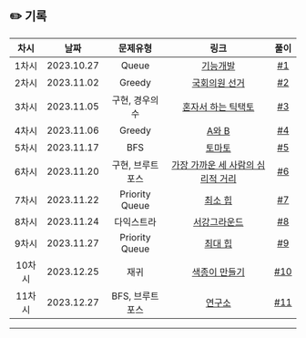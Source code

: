 ## ✏️ 기록

|  차시  |    날짜    |     문제유형     |                                          링크                                          |  풀이   |
| :----: | :--------: | :--------------: | :------------------------------------------------------------------------------------: | :-----: |
| 1차시  | 2023.10.27 |      Queue       |      [기능개발](https://school.programmers.co.kr/learn/courses/30/lessons/42586)       | [#1]()  |
| 2차시  | 2023.11.02 |      Greedy      |                 [국회의원 선거](https://www.acmicpc.net/problem/1417)                  | [#2]()  |
| 3차시  | 2023.11.05 |  구현, 경우의수  | [혼자서 하는 틱택토](https://school.programmers.co.kr/learn/courses/30/lessons/160585) | [#3]()  |
| 4차시  | 2023.11.06 |      Greedy      |                     [A와 B](https://www.acmicpc.net/problem/12904)                     | [#4]()  |
| 5차시  | 2023.11.17 |       BFS        |                     [토마토](https://www.acmicpc.net/problem/7576)                     | [#5]()  |
| 6차시  | 2023.11.20 | 구현, 브루트포스 |       [가장 가까운 세 사람의 심리적 거리](https://www.acmicpc.net/problem/20529)       | [#6]()  |
| 7차시  | 2023.11.22 |  Priority Queue  |                    [최소 힙](https://www.acmicpc.net/problem/1927)                     | [#7]()  |
| 8차시  | 2023.11.24 |    다익스트라    |                 [서강그라운드](https://www.acmicpc.net/problem/14938)                  | [#8]()  |
| 9차시  | 2023.11.27 |  Priority Queue  |                    [최대 힙](https://www.acmicpc.net/problem/11279)                    | [#9]()  |
| 10차시 | 2023.12.25 |       재귀       |                 [색종이 만들기](https://www.acmicpc.net/problem/2630)                  | [#10]() |
| 11차시 | 2023.12.27 | BFS, 브루트포스  |                    [연구소](https://www.acmicpc.net/problem/14502)                     | [#11]() |

---
